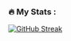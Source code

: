 ### :fire: My Stats :
<p align="center">
  
[![GitHub Streak](http://github-readme-streak-stats.herokuapp.com?user=Benson306&theme=dark&background=000000)](https://git.io/streak-stats)
<br />
